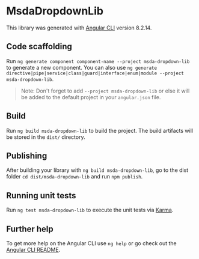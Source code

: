# MsdaDropdownLib

This library was generated with [Angular CLI](https://github.com/angular/angular-cli) version 8.2.14.

## Code scaffolding

Run `ng generate component component-name --project msda-dropdown-lib` to generate a new component. You can also use `ng generate directive|pipe|service|class|guard|interface|enum|module --project msda-dropdown-lib`.
> Note: Don't forget to add `--project msda-dropdown-lib` or else it will be added to the default project in your `angular.json` file. 

## Build

Run `ng build msda-dropdown-lib` to build the project. The build artifacts will be stored in the `dist/` directory.

## Publishing

After building your library with `ng build msda-dropdown-lib`, go to the dist folder `cd dist/msda-dropdown-lib` and run `npm publish`.

## Running unit tests

Run `ng test msda-dropdown-lib` to execute the unit tests via [Karma](https://karma-runner.github.io).

## Further help

To get more help on the Angular CLI use `ng help` or go check out the [Angular CLI README](https://github.com/angular/angular-cli/blob/master/README.md).
